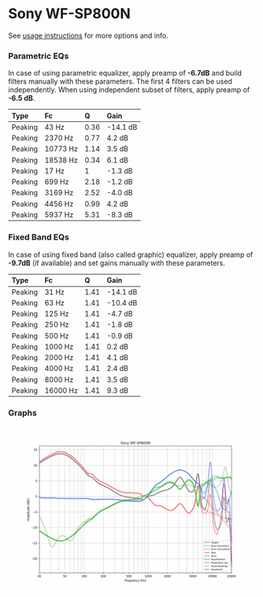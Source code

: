 # Sony WF-SP800N
See [usage instructions](https://github.com/jaakkopasanen/AutoEq#usage) for more options and info.

### Parametric EQs
In case of using parametric equalizer, apply preamp of **-6.7dB** and build filters manually
with these parameters. The first 4 filters can be used independently.
When using independent subset of filters, apply preamp of **-6.5 dB**.

| Type    | Fc       |    Q | Gain     |
|:--------|:---------|:-----|:---------|
| Peaking | 43 Hz    | 0.36 | -14.1 dB |
| Peaking | 2370 Hz  | 0.77 | 4.2 dB   |
| Peaking | 10773 Hz | 1.14 | 3.5 dB   |
| Peaking | 18538 Hz | 0.34 | 6.1 dB   |
| Peaking | 17 Hz    | 1    | -1.3 dB  |
| Peaking | 699 Hz   | 2.18 | -1.2 dB  |
| Peaking | 3169 Hz  | 2.52 | -4.0 dB  |
| Peaking | 4456 Hz  | 0.99 | 4.2 dB   |
| Peaking | 5937 Hz  | 5.31 | -8.3 dB  |

### Fixed Band EQs
In case of using fixed band (also called graphic) equalizer, apply preamp of **-9.7dB**
(if available) and set gains manually with these parameters.

| Type    | Fc       |    Q | Gain     |
|:--------|:---------|:-----|:---------|
| Peaking | 31 Hz    | 1.41 | -14.1 dB |
| Peaking | 63 Hz    | 1.41 | -10.4 dB |
| Peaking | 125 Hz   | 1.41 | -4.7 dB  |
| Peaking | 250 Hz   | 1.41 | -1.8 dB  |
| Peaking | 500 Hz   | 1.41 | -0.9 dB  |
| Peaking | 1000 Hz  | 1.41 | 0.2 dB   |
| Peaking | 2000 Hz  | 1.41 | 4.1 dB   |
| Peaking | 4000 Hz  | 1.41 | 2.4 dB   |
| Peaking | 8000 Hz  | 1.41 | 3.5 dB   |
| Peaking | 16000 Hz | 1.41 | 9.3 dB   |

### Graphs
![](./Sony%20WF-SP800N.png)